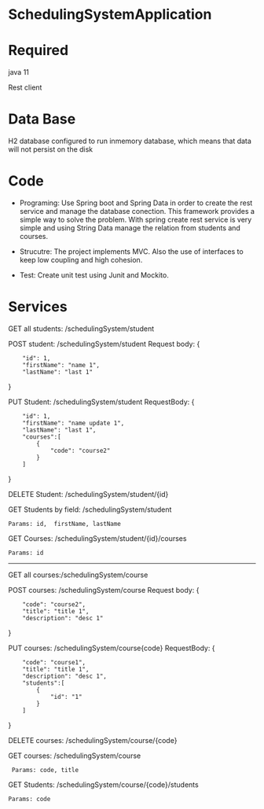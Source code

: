 # SchedulingSystemApplication


# Required
java 11

Rest client

# Data Base

H2 database configured to run inmemory database, which means that data will not persist on the disk

# Code

- Programing: Use Spring boot and Spring Data in order to create the rest service and manage the database conection. This framework provides a simple way to solve the problem. With spring create rest service is very simple and using String Data manage the relation from students and courses.

- Strucutre: The project implements MVC. Also the use of interfaces to keep low coupling and high cohesion.

- Test: Create unit test using Junit and Mockito.

# Services

GET all students: /schedulingSystem/student

POST student: /schedulingSystem/student
    Request body:
     {

        "id": 1,
        "firstName": "name 1",
        "lastName": "last 1"

    
}
      
PUT Student: /schedulingSystem/student
    RequestBody:
        {

        "id": 1,
        "firstName": "name update 1",
        "lastName": "last 1",
        "courses":[
            {
                "code": "course2"
            }
        ]

    
}
      
 DELETE Student: /schedulingSystem/student/{id}
 
 GET Students by field: /schedulingSystem/student 
 
    Params: id,  firstName, lastName
    
 GET Courses: /schedulingSystem/student/{id}/courses
 
    Params: id
    
 
---------------------------------------


GET all courses:/schedulingSystem/course

POST courses: /schedulingSystem/course
    Request body:
     {

        "code": "course2",
        "title": "title 1",
        "description": "desc 1"

    
}
      
PUT courses: /schedulingSystem/course{code}
    RequestBody:
        {

        "code": "course1",
        "title": "title 1",
        "description": "desc 1",
        "students":[
            {
                "id": "1"
            }
        ]

    
}
      
 DELETE courses:  /schedulingSystem/course/{code}
 
 GET courses: /schedulingSystem/course  
 
     Params: code, title
    
 GET Students: /schedulingSystem/course/{code}/students
 
    Params: code


